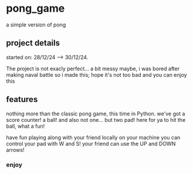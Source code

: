 # pong_game
a simple version of pong

## project details
started on: 28/12/24 --> 30/12/24.

The project is not exacly perfect... a bit messy maybe, i was bored after making naval battle so i made this;
hope it's not too bad and you can enjoy this

## features
nothing more than the classic pong game, this time in Python.
we've got a score counter! a ball! and also not one... but two pad! here for ya to hit the ball, what a fun!

have fun playing along with your friend locally on your machine
you can control your pad with W and S!
your friend can use the UP and DOWN arrows!
### enjoy

